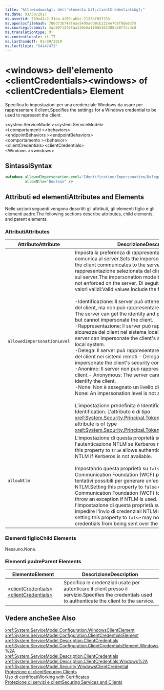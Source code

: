 ```yaml
---
title: "&lt;windows&gt; dell'elemento &lt;clientCredentials&gt;"
ms.date: 03/30/2017
ms.assetid: 793e41c2-31ea-4159-abbc-2123bf097233
ms.openlocfilehash: 780d73b747feae5495ad08cb2324e7d8f8de0d7d
ms.sourcegitcommit: 4ac80713f6faa220e5a119d5165308a58f7ccdc8
ms.translationtype: MT
ms.contentlocale: it-IT
ms.lasthandoff: 01/09/2019
ms.locfileid: "54147473"
---
```

# <a name="ltwindowsgt-of-ltclientcredentialsgt-element"></a><span data-ttu-id="2d7c0-102">&lt;windows&gt; dell'elemento &lt;clientCredentials&gt;</span><span class="sxs-lookup"><span data-stu-id="2d7c0-102">&lt;windows&gt; of &lt;clientCredentials&gt; Element</span></span>
<span data-ttu-id="2d7c0-103">Specifica le impostazioni per una credenziale Windows da usare per rappresentare il client.</span><span class="sxs-lookup"><span data-stu-id="2d7c0-103">Specifies the settings for a Windows credential to be used to represent the client.</span></span>  
  
 <span data-ttu-id="2d7c0-104">\<system.ServiceModel></span><span class="sxs-lookup"><span data-stu-id="2d7c0-104">\<system.ServiceModel></span></span>  
<span data-ttu-id="2d7c0-105">\<i comportamenti ></span><span class="sxs-lookup"><span data-stu-id="2d7c0-105">\<behaviors></span></span>  
<span data-ttu-id="2d7c0-106">\<endpointBehaviors ></span><span class="sxs-lookup"><span data-stu-id="2d7c0-106">\<endpointBehaviors></span></span>  
<span data-ttu-id="2d7c0-107">\<comportamento ></span><span class="sxs-lookup"><span data-stu-id="2d7c0-107">\<behavior></span></span>  
<span data-ttu-id="2d7c0-108">\<clientCredentials></span><span class="sxs-lookup"><span data-stu-id="2d7c0-108">\<clientCredentials></span></span>  
<span data-ttu-id="2d7c0-109">\<Windows ></span><span class="sxs-lookup"><span data-stu-id="2d7c0-109">\<windows></span></span>  
  
## <a name="syntax"></a><span data-ttu-id="2d7c0-110">Sintassi</span><span class="sxs-lookup"><span data-stu-id="2d7c0-110">Syntax</span></span>  
  
```xml  
<windows allowedImpersonationLevel="Identification/Impersonation/Delegation/Anonymous/None"
         allowNtlm="Boolean" />
```  
  
## <a name="attributes-and-elements"></a><span data-ttu-id="2d7c0-111">Attributi ed elementi</span><span class="sxs-lookup"><span data-stu-id="2d7c0-111">Attributes and Elements</span></span>  
 <span data-ttu-id="2d7c0-112">Nelle sezioni seguenti vengono descritti gli attributi, gli elementi figlio e gli elementi padre.</span><span class="sxs-lookup"><span data-stu-id="2d7c0-112">The following sections describe attributes, child elements, and parent elements.</span></span>  
  
### <a name="attributes"></a><span data-ttu-id="2d7c0-113">Attributi</span><span class="sxs-lookup"><span data-stu-id="2d7c0-113">Attributes</span></span>  
  
|<span data-ttu-id="2d7c0-114">Attributo</span><span class="sxs-lookup"><span data-stu-id="2d7c0-114">Attribute</span></span>|<span data-ttu-id="2d7c0-115">Descrizione</span><span class="sxs-lookup"><span data-stu-id="2d7c0-115">Description</span></span>|  
|---------------|-----------------|  
|`allowedImpersonationLevel`|<span data-ttu-id="2d7c0-116">Imposta la preferenza di rappresentazione che il client comunica al server.</span><span class="sxs-lookup"><span data-stu-id="2d7c0-116">Sets the impersonation preference that the client communicates to the server.</span></span> <span data-ttu-id="2d7c0-117">La modalità di rappresentazione selezionata dal client non viene imposta sul server.</span><span class="sxs-lookup"><span data-stu-id="2d7c0-117">The impersonation mode that the client selects is not enforced on the server.</span></span> <span data-ttu-id="2d7c0-118">Di seguito vengono elencati i valori validi:</span><span class="sxs-lookup"><span data-stu-id="2d7c0-118">Valid values include the following:</span></span><br /><br /> <span data-ttu-id="2d7c0-119">-Identificazione: Il server può ottenere l'identità e i privilegi del client, ma non può rappresentare il client.</span><span class="sxs-lookup"><span data-stu-id="2d7c0-119">-   Identification: The server can get the identity and privileges of the client, but cannot impersonate the client.</span></span><br /><span data-ttu-id="2d7c0-120">-Rappresentazione: Il server può rappresentare il contesto di sicurezza del client nel sistema locale.</span><span class="sxs-lookup"><span data-stu-id="2d7c0-120">-   Impersonation: The server can impersonate the client's security context on the local system.</span></span><br /><span data-ttu-id="2d7c0-121">-Delega: Il server può rappresentare il contesto di sicurezza del client nei sistemi remoti.</span><span class="sxs-lookup"><span data-stu-id="2d7c0-121">-   Delegation: The server can impersonate the client's security context on remote systems.</span></span><br /><span data-ttu-id="2d7c0-122">-Anonimo: Il server non può rappresentare o identificare il client.</span><span class="sxs-lookup"><span data-stu-id="2d7c0-122">-   Anonymous: The server cannot impersonate or identify the client.</span></span><br /><span data-ttu-id="2d7c0-123">-None: Non è assegnato un livello di rappresentazione.</span><span class="sxs-lookup"><span data-stu-id="2d7c0-123">-   None: An impersonation level is not assigned.</span></span><br /><br /> <span data-ttu-id="2d7c0-124">L'impostazione predefinita è Identification.</span><span class="sxs-lookup"><span data-stu-id="2d7c0-124">The default is Identification.</span></span> <span data-ttu-id="2d7c0-125">L'attributo è di tipo <xref:System.Security.Principal.TokenImpersonationLevel>.</span><span class="sxs-lookup"><span data-stu-id="2d7c0-125">This attribute is of type <xref:System.Security.Principal.TokenImpersonationLevel>.</span></span>|  
|`allowNtlm`|<span data-ttu-id="2d7c0-126">L'impostazione di questa proprietà su `true` consente di usare l'autenticazione NTLM se Kerberos non è disponibile.</span><span class="sxs-lookup"><span data-stu-id="2d7c0-126">Setting this property to `true` allows authentication to downgrade to NTLM if Kerberos is not available.</span></span><br /><br /> <span data-ttu-id="2d7c0-127">Impostando questa proprietà su `false` fa sì che Windows Communication Foundation (WCF) per rendere un tutti i tentativi possibili per generare un'eccezione se viene usato NTLM.</span><span class="sxs-lookup"><span data-stu-id="2d7c0-127">Setting this property to `false` causes Windows Communication Foundation (WCF) to make a best-effort to throw an exception if NTLM is used.</span></span> <span data-ttu-id="2d7c0-128">Si noti che l'impostazione di questa proprietà su `false` potrebbe non impedire l'invio di credenziali NTLM nella rete.</span><span class="sxs-lookup"><span data-stu-id="2d7c0-128">Note that setting this property to `false` may not prevent NTLM credentials from being sent over the wire.</span></span>|  
  
### <a name="child-elements"></a><span data-ttu-id="2d7c0-129">Elementi figlio</span><span class="sxs-lookup"><span data-stu-id="2d7c0-129">Child Elements</span></span>  
 <span data-ttu-id="2d7c0-130">Nessuno.</span><span class="sxs-lookup"><span data-stu-id="2d7c0-130">None.</span></span>  
  
### <a name="parent-elements"></a><span data-ttu-id="2d7c0-131">Elementi padre</span><span class="sxs-lookup"><span data-stu-id="2d7c0-131">Parent Elements</span></span>  
  
|<span data-ttu-id="2d7c0-132">Elemento</span><span class="sxs-lookup"><span data-stu-id="2d7c0-132">Element</span></span>|<span data-ttu-id="2d7c0-133">Descrizione</span><span class="sxs-lookup"><span data-stu-id="2d7c0-133">Description</span></span>|  
|-------------|-----------------|  
|[<span data-ttu-id="2d7c0-134">\<clientCredentials></span><span class="sxs-lookup"><span data-stu-id="2d7c0-134">\<clientCredentials></span></span>](../../../../../docs/framework/configure-apps/file-schema/wcf/clientcredentials.md)|<span data-ttu-id="2d7c0-135">Specifica le credenziali usate per autenticare il client presso il servizio.</span><span class="sxs-lookup"><span data-stu-id="2d7c0-135">Specifies the credentials used to authenticate the client to the service.</span></span>|  
  
## <a name="see-also"></a><span data-ttu-id="2d7c0-136">Vedere anche</span><span class="sxs-lookup"><span data-stu-id="2d7c0-136">See Also</span></span>  
 <xref:System.ServiceModel.Configuration.WindowsClientElement>  
 <xref:System.ServiceModel.Configuration.ClientCredentialsElement>  
 <xref:System.ServiceModel.Description.ClientCredentials>  
 <xref:System.ServiceModel.Configuration.ClientCredentialsElement.Windows%2A>  
 <xref:System.ServiceModel.Description.ClientCredentials>  
 <xref:System.ServiceModel.Description.ClientCredentials.Windows%2A>  
 <xref:System.ServiceModel.Security.WindowsClientCredential>  
 [<span data-ttu-id="2d7c0-137">Protezione di client</span><span class="sxs-lookup"><span data-stu-id="2d7c0-137">Securing Clients</span></span>](../../../../../docs/framework/wcf/securing-clients.md)  
 [<span data-ttu-id="2d7c0-138">Uso di certificati</span><span class="sxs-lookup"><span data-stu-id="2d7c0-138">Working with Certificates</span></span>](../../../../../docs/framework/wcf/feature-details/working-with-certificates.md)  
 [<span data-ttu-id="2d7c0-139">Protezione di servizi e client</span><span class="sxs-lookup"><span data-stu-id="2d7c0-139">Securing Services and Clients</span></span>](../../../../../docs/framework/wcf/feature-details/securing-services-and-clients.md)

